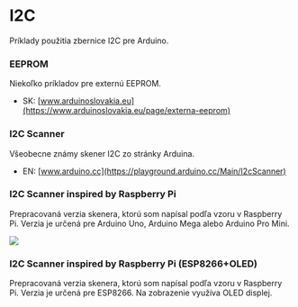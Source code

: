 # I2C
Príklady použitia zbernice I2C pre Arduino.

### EEPROM
Niekoľko príkladov pre externú EEPROM.
- SK: [www.arduinoslovakia.eu](https://www.arduinoslovakia.eu/page/externa-eeprom)

### I2C Scanner
Všeobecne známy skener I2C zo stránky Arduina.
- EN: [www.arduino.cc](https://playground.arduino.cc/Main/I2cScanner)

### I2C Scanner inspired by Raspberry Pi
Prepracovaná verzia skenera, ktorú som napísal podľa vzoru v Raspberry Pi.
Verzia je určená pre Arduino Uno, Arduino Mega alebo Arduino Pro Mini.

![](https://www.arduinoslovakia.eu/images/i2c/i2c_scanner_arduino.png)

### I2C Scanner inspired by Raspberry Pi (ESP8266+OLED)
Prepracovaná verzia skenera, ktorú som napísal podľa vzoru v Raspberry Pi.
Verzia je určená pre ESP8266. Na zobrazenie využíva OLED displej.
